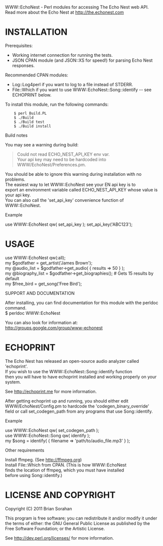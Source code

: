 
WWW::EchoNest - Perl modules for accessing The Echo Nest web API.
Read more about the Echo Nest at http://the.echonest.com



INSTALLATION
========================================================================

Prerequisites:  
 - Working internet connection for running the tests.  
 - JSON CPAN module (and JSON::XS for speed!) for parsing Echo Nest responses.

Recommended CPAN modules:  
 - Log::Log4perl if you want to log to a file instead of STDERR.  
 - File::Which if you want to use WWW::EchoNest::Song::identify -- see ECHOPRINT below.  

To install this module, run the following commands:

    	$ perl Build.PL  
    	$ ./Build  
    	$ ./Build test  
    	$ ./Build install  

Build notes

You may see a warning during build:  
 > Could not read ECHO_NEST_API_KEY env var.  
 > Your api key may need to be hardcoded into WWW/EchoNest/Preferences.pm.

You should be able to ignore this warning during installation with no problems.  
The easiest way to let WWW::EchoNest see your EN api key is to  
export an environment variable called ECHO_NEST_API_KEY whose value is your api key.  
You can also call the 'set_api_key' convenience function of WWW::EchoNest.

Example

use WWW::EchoNest qw( set_api_key );
set_api_key('ABC123');



USAGE
========================================================================

use WWW::EchoNest qw(:all);  
my $godfather = get_artist('James Brown');  
my @audio_list      = $godfather->get_audio( { results => 50 } );  
my @biography_list  = $godfather->get_biographies(); # Gets 15 results by default  
my $free_bird = get_song('Free Bird');  

SUPPORT AND DOCUMENTATION

After installing, you can find documentation for this module with the perldoc command.  
$ perldoc WWW::EchoNest

You can also look for information at:  
http://groups.google.com/group/www-echonest



ECHOPRINT
========================================================================

The Echo Nest has released an open-source audio analyzer called 'echoprint'.  
If you wish to use the WWW::EchoNest::Song::identify function  
then you will have to have echoprint installed and working properly on your system.  

See http://echoprint.me for more information.

After getting echoprint up and running, you should either edit  
WWW/EchoNest/Config.pm to hardcode the 'codegen_binary_override'  
field or call set_codegen_path from any programs that use Song::identify.  

Example

use WWW::EchoNest qw( set_codegen_path );  
use WWW::EchoNest::Song qw( identify );  
my $song = identify( { filename => 'path/to/audio_file.mp3' } );  

Other requirements

Install ffmpeg. (See http://ffmpeg.org)  
Install File::Which from CPAN. (This is how WWW::EchoNest  
finds the location of ffmpeg, which you must have installed  
before using Song::identify.)



LICENSE AND COPYRIGHT
========================================================================

Copyright (C) 2011 Brian Sorahan

This program is free software; you can redistribute it and/or modify it
under the terms of either: the GNU General Public License as published
by the Free Software Foundation; or the Artistic License.

See http://dev.perl.org/licenses/ for more information.
